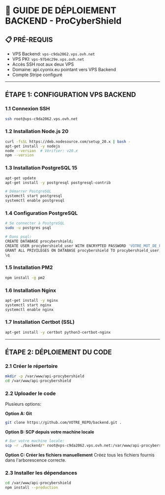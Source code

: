 # 🚀 GUIDE DE DÉPLOIEMENT BACKEND - ProCyberShield

## 📋 PRÉ-REQUIS

- VPS Backend: `vps-c9da2062.vps.ovh.net`
- VPS PKI: `vps-97b4c29e.vps.ovh.net`
- Accès SSH root aux deux VPS
- Domaine: api.cyonix.eu pointant vers VPS Backend
- Compte Stripe configuré

---

## ÉTAPE 1: CONFIGURATION VPS BACKEND

### 1.1 Connexion SSH
```bash
ssh root@vps-c9da2062.vps.ovh.net
```

### 1.2 Installation Node.js 20
```bash
curl -fsSL https://deb.nodesource.com/setup_20.x | bash -
apt-get install -y nodejs
node --version  # Vérifier: v20.x
npm --version
```

### 1.3 Installation PostgreSQL 15
```bash
apt-get update
apt-get install -y postgresql postgresql-contrib

# Démarrer PostgreSQL
systemctl start postgresql
systemctl enable postgresql
```

### 1.4 Configuration PostgreSQL
```bash
# Se connecter à PostgreSQL
sudo -u postgres psql

# Dans psql:
CREATE DATABASE procybershield;
CREATE USER procybershield_user WITH ENCRYPTED PASSWORD 'VOTRE_MOT_DE_PASSE_SECURISE';
GRANT ALL PRIVILEGES ON DATABASE procybershield TO procybershield_user;
\q
```

### 1.5 Installation PM2
```bash
npm install -g pm2
```

### 1.6 Installation Nginx
```bash
apt-get install -y nginx
systemctl start nginx
systemctl enable nginx
```

### 1.7 Installation Certbot (SSL)
```bash
apt-get install -y certbot python3-certbot-nginx
```

---

## ÉTAPE 2: DÉPLOIEMENT DU CODE

### 2.1 Créer le répertoire
```bash
mkdir -p /var/www/api-procybershield
cd /var/www/api-procybershield
```

### 2.2 Uploader le code
Plusieurs options:

**Option A: Git**
```bash
git clone https://github.com/VOTRE_REPO/backend.git .
```

**Option B: SCP depuis votre machine locale**
```bash
# Sur votre machine locale:
scp -r ./backend/* root@vps-c9da2062.vps.ovh.net:/var/www/api-procybershield/
```

**Option C: Créer les fichiers manuellement**
Créez tous les fichiers fournis dans l'arborescence correcte.

### 2.3 Installer les dépendances
```bash
cd /var/www/api-procybershield
npm install --production
```